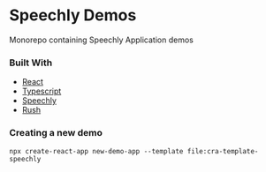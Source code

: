 # Speechly Demos
Monorepo containing Speechly Application demos

### Built With
* [React](https://reactjs.org/)
* [Typescript](https://www.typescriptlang.org/)
* [Speechly](https://github.com/speechly/react-client)
* [Rush](https://rushjs.io/)

### Creating a new demo
`npx create-react-app new-demo-app --template file:cra-template-speechly`